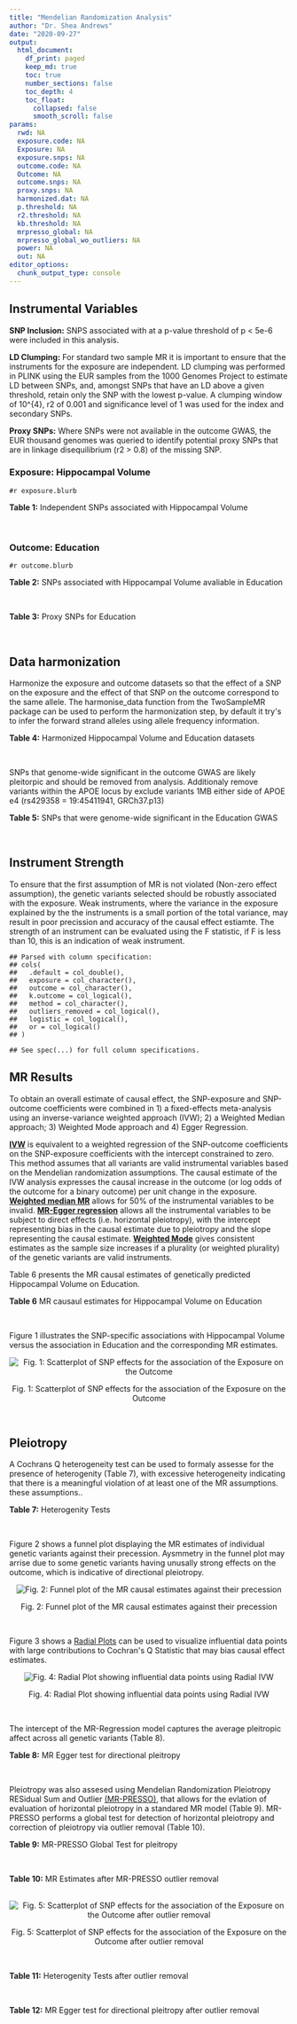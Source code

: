 ```yaml
---
title: "Mendelian Randomization Analysis"
author: "Dr. Shea Andrews"
date: "2020-09-27"
output:
  html_document:
    df_print: paged
    keep_md: true
    toc: true
    number_sections: false
    toc_depth: 4
    toc_float:
      collapsed: false
      smooth_scroll: false
params:
  rwd: NA
  exposure.code: NA
  Exposure: NA
  exposure.snps: NA
  outcome.code: NA
  Outcome: NA
  outcome.snps: NA
  proxy.snps: NA
  harmonized.dat: NA
  p.threshold: NA
  r2.threshold: NA
  kb.threshold: NA
  mrpresso_global: NA
  mrpresso_global_wo_outliers: NA
  power: NA
  out: NA
editor_options:
  chunk_output_type: console
---
```







## Instrumental Variables
**SNP Inclusion:** SNPS associated with at a p-value threshold of p < 5e-6 were included in this analysis.
<br>

**LD Clumping:** For standard two sample MR it is important to ensure that the instruments for the exposure are independent. LD clumping was performed in PLINK using the EUR samples from the 1000 Genomes Project to estimate LD between SNPs, and, amongst SNPs that have an LD above a given threshold, retain only the SNP with the lowest p-value. A clumping window of 10^{4}, r2 of 0.001 and significance level of 1 was used for the index and secondary SNPs.
<br>

**Proxy SNPs:** Where SNPs were not available in the outcome GWAS, the EUR thousand genomes was queried to identify potential proxy SNPs that are in linkage disequilibrium (r2 > 0.8) of the missing SNP.
<br>

### Exposure: Hippocampal Volume
`#r exposure.blurb`
<br>

**Table 1:** Independent SNPs associated with Hippocampal Volume
<div data-pagedtable="false">
  <script data-pagedtable-source type="application/json">
{"columns":[{"label":["SNP"],"name":[1],"type":["chr"],"align":["left"]},{"label":["CHROM"],"name":[2],"type":["dbl"],"align":["right"]},{"label":["POS"],"name":[3],"type":["dbl"],"align":["right"]},{"label":["REF"],"name":[4],"type":["chr"],"align":["left"]},{"label":["ALT"],"name":[5],"type":["chr"],"align":["left"]},{"label":["AF"],"name":[6],"type":["dbl"],"align":["right"]},{"label":["BETA"],"name":[7],"type":["dbl"],"align":["right"]},{"label":["SE"],"name":[8],"type":["dbl"],"align":["right"]},{"label":["Z"],"name":[9],"type":["dbl"],"align":["right"]},{"label":["P"],"name":[10],"type":["dbl"],"align":["right"]},{"label":["N"],"name":[11],"type":["dbl"],"align":["right"]},{"label":["TRAIT"],"name":[12],"type":["chr"],"align":["left"]}],"data":[{"1":"rs10908512","2":"1","3":"153856498","4":"C","5":"T","6":"0.5624","7":"0.04051169","8":"0.008700965","9":"4.656","10":"3.217e-06","11":"26814","12":"Hippocampal_Volume"},{"1":"rs7588305","2":"2","3":"8780959","4":"G","5":"C","6":"0.5308","7":"-0.04002256","8":"0.008681684","9":"-4.610","10":"4.023e-06","11":"26615","12":"Hippocampal_Volume"},{"1":"rs59966106","2":"2","3":"96999086","4":"A","5":"G","6":"0.3114","7":"0.04276760","8":"0.009321611","9":"4.588","10":"4.470e-06","11":"26814","12":"Hippocampal_Volume"},{"1":"rs2268894","2":"2","3":"162856148","4":"C","5":"T","6":"0.5412","7":"-0.05668170","8":"0.008658983","9":"-6.546","10":"5.894e-11","11":"26814","12":"Hippocampal_Volume"},{"1":"rs138012093","2":"4","3":"134506440","4":"G","5":"A","6":"0.0173","7":"-0.16180284","8":"0.033576021","9":"-4.819","10":"1.445e-06","11":"26065","12":"Hippocampal_Volume"},{"1":"rs144578582","2":"4","3":"155539564","4":"G","5":"A","6":"0.0068","7":"-0.36225028","8":"0.074659992","9":"-4.852","10":"1.221e-06","11":"13258","12":"Hippocampal_Volume"},{"1":"rs6552737","2":"4","3":"184955461","4":"T","5":"A","6":"0.4152","7":"-0.04324518","8":"0.008759404","9":"-4.937","10":"7.922e-07","11":"26814","12":"Hippocampal_Volume"},{"1":"rs2289881","2":"5","3":"66084260","4":"G","5":"T","6":"0.3544","7":"-0.05014690","8":"0.009022472","9":"-5.558","10":"2.728e-08","11":"26814","12":"Hippocampal_Volume"},{"1":"rs148054686","2":"5","3":"94459128","4":"G","5":"A","6":"0.0124","7":"-0.21659175","8":"0.047064699","9":"-4.602","10":"4.184e-06","11":"18411","12":"Hippocampal_Volume"},{"1":"rs10041542","2":"5","3":"167832067","4":"T","5":"C","6":"0.2452","7":"-0.04686000","8":"0.010070917","9":"-4.653","10":"3.273e-06","11":"26615","12":"Hippocampal_Volume"},{"1":"rs17172044","2":"7","3":"42397586","4":"A","5":"C","6":"0.0775","7":"-0.07408290","8":"0.016143574","9":"-4.589","10":"4.464e-06","11":"26814","12":"Hippocampal_Volume"},{"1":"rs2346440","2":"7","3":"133685512","4":"G","5":"C","6":"0.4591","7":"0.04059843","8":"0.008661921","9":"4.687","10":"2.767e-06","11":"26814","12":"Hippocampal_Volume"},{"1":"rs11979341","2":"7","3":"155797978","4":"C","5":"G","6":"0.3163","7":"0.06558170","8":"0.009708611","9":"6.755","10":"1.424e-11","11":"24484","12":"Hippocampal_Volume"},{"1":"rs11993215","2":"8","3":"28055926","4":"A","5":"T","6":"0.9102","7":"0.06998320","8":"0.015193929","9":"4.606","10":"4.108e-06","11":"26477","12":"Hippocampal_Volume"},{"1":"rs113835443","2":"8","3":"144717251","4":"C","5":"T","6":"0.0904","7":"0.07553081","8":"0.016197900","9":"4.663","10":"3.118e-06","11":"23154","12":"Hippocampal_Volume"},{"1":"rs62583528","2":"9","3":"106929593","4":"G","5":"A","6":"0.1951","7":"0.05622208","8":"0.010891531","9":"5.162","10":"2.447e-07","11":"26814","12":"Hippocampal_Volume"},{"1":"rs7020341","2":"9","3":"119247974","4":"G","5":"C","6":"0.3590","7":"0.05989482","8":"0.009013518","9":"6.645","10":"3.035e-11","11":"26700","12":"Hippocampal_Volume"},{"1":"rs11245365","2":"10","3":"126482389","4":"G","5":"A","6":"0.5648","7":"-0.04474128","8":"0.008786582","9":"-5.092","10":"3.547e-07","11":"26322","12":"Hippocampal_Volume"},{"1":"rs12802656","2":"11","3":"16534415","4":"A","5":"C","6":"0.4696","7":"-0.03979580","8":"0.008681459","9":"-4.584","10":"4.560e-06","11":"26614","12":"Hippocampal_Volume"},{"1":"rs659065","2":"12","3":"4008887","4":"C","5":"G","6":"0.1413","7":"-0.06743310","8":"0.012611389","9":"-5.347","10":"8.931e-08","11":"25881","12":"Hippocampal_Volume"},{"1":"rs61921502","2":"12","3":"65832468","4":"T","5":"G","6":"0.1534","7":"-0.10788400","8":"0.011964511","9":"-9.017","10":"1.941e-19","11":"26814","12":"Hippocampal_Volume"},{"1":"rs79522035","2":"12","3":"72956782","4":"C","5":"T","6":"0.0419","7":"0.09939183","8":"0.021592837","9":"4.603","10":"4.164e-06","11":"26692","12":"Hippocampal_Volume"},{"1":"rs77956314","2":"12","3":"117323367","4":"T","5":"C","6":"0.0840","7":"0.16185400","8":"0.015536016","9":"10.418","10":"2.055e-25","11":"26814","12":"Hippocampal_Volume"},{"1":"rs143933797","2":"17","3":"78252238","4":"G","5":"A","6":"0.0166","7":"0.22638451","8":"0.047143797","9":"4.802","10":"1.571e-06","11":"13758","12":"Hippocampal_Volume"},{"1":"rs79727675","2":"18","3":"11653053","4":"C","5":"A","6":"0.0472","7":"-0.13610794","8":"0.027913852","9":"-4.876","10":"1.082e-06","11":"14245","12":"Hippocampal_Volume"},{"1":"rs429358","2":"19","3":"45411941","4":"T","5":"C","6":"0.1537","7":"-0.06342470","8":"0.012519680","9":"-5.066","10":"4.067e-07","11":"24498","12":"Hippocampal_Volume"},{"1":"rs6060504","2":"20","3":"34197619","4":"T","5":"C","6":"0.1624","7":"0.06315530","8":"0.011701919","9":"5.397","10":"6.762e-08","11":"26814","12":"Hippocampal_Volume"},{"1":"rs5753220","2":"22","3":"30986350","4":"T","5":"C","6":"0.2497","7":"-0.04931970","8":"0.010038609","9":"-4.913","10":"8.988e-07","11":"26459","12":"Hippocampal_Volume"}],"options":{"columns":{"min":{},"max":[10]},"rows":{"min":[10],"max":[10]},"pages":{}}}
  </script>
</div>
<br>

### Outcome: Education
`#r outcome.blurb`
<br>

**Table 2:** SNPs associated with Hippocampal Volume avaliable in Education
<div data-pagedtable="false">
  <script data-pagedtable-source type="application/json">
{"columns":[{"label":["SNP"],"name":[1],"type":["chr"],"align":["left"]},{"label":["CHROM"],"name":[2],"type":["dbl"],"align":["right"]},{"label":["POS"],"name":[3],"type":["dbl"],"align":["right"]},{"label":["REF"],"name":[4],"type":["chr"],"align":["left"]},{"label":["ALT"],"name":[5],"type":["chr"],"align":["left"]},{"label":["AF"],"name":[6],"type":["dbl"],"align":["right"]},{"label":["BETA"],"name":[7],"type":["dbl"],"align":["right"]},{"label":["SE"],"name":[8],"type":["dbl"],"align":["right"]},{"label":["Z"],"name":[9],"type":["dbl"],"align":["right"]},{"label":["P"],"name":[10],"type":["dbl"],"align":["right"]},{"label":["N"],"name":[11],"type":["dbl"],"align":["right"]},{"label":["TRAIT"],"name":[12],"type":["chr"],"align":["left"]}],"data":[{"1":"rs10908512","2":"1","3":"153856498","4":"C","5":"T","6":"0.5615","7":"2.90258e-03","8":"0.001413119","9":"2.05402945","10":"3.997284e-02","11":"1131881","12":"Education"},{"1":"rs7588305","2":"2","3":"8780959","4":"G","5":"C","6":"0.5420","7":"-2.64301e-04","8":"0.001429936","9":"-0.18483421","10":"8.533591e-01","11":"1096420","12":"Education"},{"1":"rs59966106","2":"2","3":"96999086","4":"A","5":"G","6":"0.3185","7":"5.45097e-03","8":"0.001505041","9":"3.62180000","10":"2.925572e-04","11":"1131881","12":"Education"},{"1":"rs2268894","2":"2","3":"162856148","4":"C","5":"T","6":"0.5358","7":"1.27845e-02","8":"0.001405987","9":"9.09289547","10":"9.643595e-20","11":"1131881","12":"Education"},{"1":"rs138012093","2":"4","3":"134506440","4":"G","5":"A","6":"0.0155","7":"-6.59453e-03","8":"0.005890959","9":"-1.11943183","10":"2.629560e-01","11":"1050884","12":"Education"},{"1":"rs144578582","2":"4","3":"155539564","4":"G","5":"A","6":"0.0076","7":"-9.37795e-03","8":"0.008485192","9":"-1.10521381","10":"2.690670e-01","11":"1024828","12":"Education"},{"1":"rs6552737","2":"4","3":"184955461","4":"T","5":"A","6":"0.4256","7":"-5.70613e-04","8":"0.001419808","9":"-0.40189593","10":"6.877606e-01","11":"1129281","12":"Education"},{"1":"rs2289881","2":"5","3":"66084260","4":"G","5":"T","6":"0.3532","7":"-1.43804e-03","8":"0.001468665","9":"-0.97914740","10":"3.275072e-01","11":"1129371","12":"Education"},{"1":"rs148054686","2":"5","3":"94459128","4":"G","5":"A","6":"0.0122","7":"-3.44954e-03","8":"0.007066524","9":"-0.48815190","10":"6.254423e-01","11":"924771","12":"Education"},{"1":"rs10041542","2":"5","3":"167832067","4":"T","5":"C","6":"0.2462","7":"-3.45866e-03","8":"0.001628233","9":"-2.12417000","10":"3.365579e-02","11":"1131084","12":"Education"},{"1":"rs17172044","2":"7","3":"42397586","4":"A","5":"C","6":"0.0712","7":"4.91063e-05","8":"0.002726688","9":"0.01800950","10":"9.856313e-01","11":"1131881","12":"Education"},{"1":"rs2346440","2":"7","3":"133685512","4":"G","5":"C","6":"0.4582","7":"8.49722e-03","8":"0.001407306","9":"6.03791766","10":"1.561157e-09","11":"1131881","12":"Education"},{"1":"rs11979341","2":"7","3":"155797978","4":"C","5":"G","6":"0.3122","7":"2.34125e-03","8":"0.001547631","9":"1.51280000","10":"1.303312e-01","11":"1082046","12":"Education"},{"1":"rs11993215","2":"8","3":"28055926","4":"A","5":"T","6":"0.9195","7":"-3.17760e-03","8":"0.003675840","9":"-0.86445500","10":"3.873378e-01","11":"556434","12":"Education"},{"1":"rs113835443","2":"8","3":"144717251","4":"C","5":"T","6":"0.1012","7":"-1.59241e-04","8":"0.002366184","9":"-0.06729861","10":"9.463440e-01","11":"1092779","12":"Education"},{"1":"rs62583528","2":"9","3":"106929593","4":"G","5":"A","6":"0.2087","7":"3.01472e-03","8":"0.001737046","9":"1.73554588","10":"8.264416e-02","11":"1116832","12":"Education"},{"1":"rs7020341","2":"9","3":"119247974","4":"G","5":"C","6":"0.3620","7":"-1.33644e-03","8":"0.001459571","9":"-0.91564026","10":"3.598556e-01","11":"1131084","12":"Education"},{"1":"rs11245365","2":"10","3":"126482389","4":"G","5":"A","6":"0.5713","7":"-7.00890e-03","8":"0.001417360","9":"-4.94502613","10":"7.613365e-07","11":"1131084","12":"Education"},{"1":"rs12802656","2":"11","3":"16534415","4":"A","5":"C","6":"0.4797","7":"1.79334e-03","8":"0.001403540","9":"1.27773000","10":"2.013461e-01","11":"1131881","12":"Education"},{"1":"rs659065","2":"12","3":"4008887","4":"C","5":"G","6":"0.1442","7":"-1.08917e-03","8":"0.002012380","9":"-0.54123200","10":"5.883473e-01","11":"1113563","12":"Education"},{"1":"rs61921502","2":"12","3":"65832468","4":"T","5":"G","6":"0.1581","7":"3.39011e-03","8":"0.001936420","9":"1.75071000","10":"7.999557e-02","11":"1115020","12":"Education"},{"1":"rs79522035","2":"12","3":"72956782","4":"C","5":"T","6":"0.0400","7":"4.64581e-03","8":"0.003633302","9":"1.27867361","10":"2.010120e-01","11":"1097841","12":"Education"},{"1":"rs77956314","2":"12","3":"117323367","4":"T","5":"C","6":"0.0819","7":"6.01588e-03","8":"0.002557108","9":"2.35261000","10":"1.864229e-02","11":"1131881","12":"Education"},{"1":"rs143933797","2":"17","3":"78252238","4":"G","5":"A","6":"0.0280","7":"-4.72056e-03","8":"0.004395571","9":"-1.07393418","10":"2.828522e-01","11":"1058324","12":"Education"},{"1":"rs79727675","2":"18","3":"11653053","4":"C","5":"A","6":"0.0516","7":"3.26872e-03","8":"0.003256372","9":"1.00379196","10":"3.154789e-01","11":"1072421","12":"Education"},{"1":"rs429358","2":"19","3":"45411941","4":"T","5":"C","6":"0.1491","7":"4.20063e-03","8":"0.001981954","9":"2.11943000","10":"3.405395e-02","11":"1116682","12":"Education"},{"1":"rs6060504","2":"20","3":"34197619","4":"T","5":"C","6":"0.1505","7":"4.35519e-03","8":"0.001961044","9":"2.22085000","10":"2.636084e-02","11":"1131881","12":"Education"},{"1":"rs5753220","2":"22","3":"30986350","4":"T","5":"C","6":"0.2581","7":"-3.85791e-03","8":"0.001602397","9":"-2.40758000","10":"1.605846e-02","11":"1131881","12":"Education"}],"options":{"columns":{"min":{},"max":[10]},"rows":{"min":[10],"max":[10]},"pages":{}}}
  </script>
</div>
<br>

**Table 3:** Proxy SNPs for Education
<div data-pagedtable="false">
  <script data-pagedtable-source type="application/json">
{"columns":[{"label":["proxy.outcome"],"name":[1],"type":["lgl"],"align":["right"]},{"label":["target_snp"],"name":[2],"type":["lgl"],"align":["right"]},{"label":["proxy_snp"],"name":[3],"type":["lgl"],"align":["right"]},{"label":["ld.r2"],"name":[4],"type":["lgl"],"align":["right"]},{"label":["Dprime"],"name":[5],"type":["lgl"],"align":["right"]},{"label":["ref.proxy"],"name":[6],"type":["lgl"],"align":["right"]},{"label":["alt.proxy"],"name":[7],"type":["lgl"],"align":["right"]},{"label":["CHROM"],"name":[8],"type":["lgl"],"align":["right"]},{"label":["POS"],"name":[9],"type":["lgl"],"align":["right"]},{"label":["ALT.proxy"],"name":[10],"type":["lgl"],"align":["right"]},{"label":["REF.proxy"],"name":[11],"type":["lgl"],"align":["right"]},{"label":["AF"],"name":[12],"type":["lgl"],"align":["right"]},{"label":["BETA"],"name":[13],"type":["lgl"],"align":["right"]},{"label":["SE"],"name":[14],"type":["lgl"],"align":["right"]},{"label":["P"],"name":[15],"type":["lgl"],"align":["right"]},{"label":["N"],"name":[16],"type":["lgl"],"align":["right"]},{"label":["ref"],"name":[17],"type":["lgl"],"align":["right"]},{"label":["alt"],"name":[18],"type":["lgl"],"align":["right"]},{"label":["ALT"],"name":[19],"type":["lgl"],"align":["right"]},{"label":["REF"],"name":[20],"type":["lgl"],"align":["right"]},{"label":["PHASE"],"name":[21],"type":["lgl"],"align":["right"]}],"data":[{"1":"NA","2":"NA","3":"NA","4":"NA","5":"NA","6":"NA","7":"NA","8":"NA","9":"NA","10":"NA","11":"NA","12":"NA","13":"NA","14":"NA","15":"NA","16":"NA","17":"NA","18":"NA","19":"NA","20":"NA","21":"NA"}],"options":{"columns":{"min":{},"max":[10]},"rows":{"min":[10],"max":[10]},"pages":{}}}
  </script>
</div>
<br>

## Data harmonization
Harmonize the exposure and outcome datasets so that the effect of a SNP on the exposure and the effect of that SNP on the outcome correspond to the same allele. The harmonise_data function from the TwoSampleMR package can be used to perform the harmonization step, by default it try's to infer the forward strand alleles using allele frequency information.
<br>

**Table 4:** Harmonized Hippocampal Volume and Education datasets
<div data-pagedtable="false">
  <script data-pagedtable-source type="application/json">
{"columns":[{"label":["SNP"],"name":[1],"type":["chr"],"align":["left"]},{"label":["effect_allele.exposure"],"name":[2],"type":["chr"],"align":["left"]},{"label":["other_allele.exposure"],"name":[3],"type":["chr"],"align":["left"]},{"label":["effect_allele.outcome"],"name":[4],"type":["chr"],"align":["left"]},{"label":["other_allele.outcome"],"name":[5],"type":["chr"],"align":["left"]},{"label":["beta.exposure"],"name":[6],"type":["dbl"],"align":["right"]},{"label":["beta.outcome"],"name":[7],"type":["dbl"],"align":["right"]},{"label":["eaf.exposure"],"name":[8],"type":["dbl"],"align":["right"]},{"label":["eaf.outcome"],"name":[9],"type":["dbl"],"align":["right"]},{"label":["remove"],"name":[10],"type":["lgl"],"align":["right"]},{"label":["palindromic"],"name":[11],"type":["lgl"],"align":["right"]},{"label":["ambiguous"],"name":[12],"type":["lgl"],"align":["right"]},{"label":["id.outcome"],"name":[13],"type":["chr"],"align":["left"]},{"label":["chr.outcome"],"name":[14],"type":["dbl"],"align":["right"]},{"label":["pos.outcome"],"name":[15],"type":["dbl"],"align":["right"]},{"label":["se.outcome"],"name":[16],"type":["dbl"],"align":["right"]},{"label":["z.outcome"],"name":[17],"type":["dbl"],"align":["right"]},{"label":["pval.outcome"],"name":[18],"type":["dbl"],"align":["right"]},{"label":["samplesize.outcome"],"name":[19],"type":["dbl"],"align":["right"]},{"label":["outcome"],"name":[20],"type":["chr"],"align":["left"]},{"label":["mr_keep.outcome"],"name":[21],"type":["lgl"],"align":["right"]},{"label":["pval_origin.outcome"],"name":[22],"type":["chr"],"align":["left"]},{"label":["chr.exposure"],"name":[23],"type":["dbl"],"align":["right"]},{"label":["pos.exposure"],"name":[24],"type":["dbl"],"align":["right"]},{"label":["se.exposure"],"name":[25],"type":["dbl"],"align":["right"]},{"label":["z.exposure"],"name":[26],"type":["dbl"],"align":["right"]},{"label":["pval.exposure"],"name":[27],"type":["dbl"],"align":["right"]},{"label":["samplesize.exposure"],"name":[28],"type":["dbl"],"align":["right"]},{"label":["exposure"],"name":[29],"type":["chr"],"align":["left"]},{"label":["mr_keep.exposure"],"name":[30],"type":["lgl"],"align":["right"]},{"label":["pval_origin.exposure"],"name":[31],"type":["chr"],"align":["left"]},{"label":["id.exposure"],"name":[32],"type":["chr"],"align":["left"]},{"label":["action"],"name":[33],"type":["dbl"],"align":["right"]},{"label":["mr_keep"],"name":[34],"type":["lgl"],"align":["right"]},{"label":["pt"],"name":[35],"type":["dbl"],"align":["right"]},{"label":["pleitropy_keep"],"name":[36],"type":["lgl"],"align":["right"]},{"label":["mrpresso_RSSobs"],"name":[37],"type":["dbl"],"align":["right"]},{"label":["mrpresso_pval"],"name":[38],"type":["chr"],"align":["left"]},{"label":["mrpresso_keep"],"name":[39],"type":["lgl"],"align":["right"]}],"data":[{"1":"rs10041542","2":"C","3":"T","4":"C","5":"T","6":"-0.04686000","7":"-3.45866e-03","8":"0.2452","9":"0.2462","10":"FALSE","11":"FALSE","12":"FALSE","13":"UQiaaq","14":"5","15":"167832067","16":"0.001628233","17":"-2.12417000","18":"3.365579e-02","19":"1131084","20":"Lee2018education23andMe","21":"TRUE","22":"reported","23":"5","24":"167832067","25":"0.010070917","26":"-4.653","27":"3.273e-06","28":"26615","29":"Hilbar2017hipv","30":"TRUE","31":"reported","32":"rAO04m","33":"2","34":"TRUE","35":"5e-06","36":"TRUE","37":"6.186623e-06","38":"1","39":"TRUE"},{"1":"rs10908512","2":"T","3":"C","4":"T","5":"C","6":"0.04051169","7":"2.90258e-03","8":"0.5624","9":"0.5615","10":"FALSE","11":"FALSE","12":"FALSE","13":"UQiaaq","14":"1","15":"153856498","16":"0.001413119","17":"2.05402945","18":"3.997284e-02","19":"1131881","20":"Lee2018education23andMe","21":"TRUE","22":"reported","23":"1","24":"153856498","25":"0.008700965","26":"4.656","27":"3.217e-06","28":"26814","29":"Hilbar2017hipv","30":"TRUE","31":"reported","32":"rAO04m","33":"2","34":"TRUE","35":"5e-06","36":"TRUE","37":"4.243449e-06","38":"1","39":"TRUE"},{"1":"rs11245365","2":"A","3":"G","4":"A","5":"G","6":"-0.04474128","7":"-7.00890e-03","8":"0.5648","9":"0.5713","10":"FALSE","11":"FALSE","12":"FALSE","13":"UQiaaq","14":"10","15":"126482389","16":"0.001417360","17":"-4.94502613","18":"7.613365e-07","19":"1131084","20":"Lee2018education23andMe","21":"TRUE","22":"reported","23":"10","24":"126482389","25":"0.008786582","26":"-5.092","27":"3.547e-07","28":"26322","29":"Hilbar2017hipv","30":"TRUE","31":"reported","32":"rAO04m","33":"2","34":"TRUE","35":"5e-06","36":"TRUE","37":"3.866452e-05","38":"<0.0023","39":"FALSE"},{"1":"rs113835443","2":"T","3":"C","4":"T","5":"C","6":"0.07553081","7":"-1.59241e-04","8":"0.0904","9":"0.1012","10":"FALSE","11":"FALSE","12":"FALSE","13":"UQiaaq","14":"8","15":"144717251","16":"0.002366184","17":"-0.06729861","18":"9.463440e-01","19":"1092779","20":"Lee2018education23andMe","21":"TRUE","22":"reported","23":"8","24":"144717251","25":"0.016197900","26":"4.663","27":"3.118e-06","28":"23154","29":"Hilbar2017hipv","30":"TRUE","31":"reported","32":"rAO04m","33":"2","34":"TRUE","35":"5e-06","36":"TRUE","37":"3.589431e-06","38":"1","39":"TRUE"},{"1":"rs11979341","2":"G","3":"C","4":"G","5":"C","6":"0.06558170","7":"2.34125e-03","8":"0.3163","9":"0.3122","10":"FALSE","11":"TRUE","12":"FALSE","13":"UQiaaq","14":"7","15":"155797978","16":"0.001547631","17":"1.51280000","18":"1.303312e-01","19":"1082046","20":"Lee2018education23andMe","21":"TRUE","22":"reported","23":"7","24":"155797978","25":"0.009708611","26":"6.755","27":"1.424e-11","28":"24484","29":"Hilbar2017hipv","30":"TRUE","31":"reported","32":"rAO04m","33":"2","34":"TRUE","35":"5e-06","36":"TRUE","37":"8.899600e-07","38":"1","39":"TRUE"},{"1":"rs11993215","2":"T","3":"A","4":"T","5":"A","6":"0.06998320","7":"-3.17760e-03","8":"0.9102","9":"0.9195","10":"FALSE","11":"TRUE","12":"FALSE","13":"UQiaaq","14":"8","15":"28055926","16":"0.003675840","17":"-0.86445500","18":"3.873378e-01","19":"556434","20":"Lee2018education23andMe","21":"TRUE","22":"reported","23":"8","24":"28055926","25":"0.015193929","26":"4.606","27":"4.108e-06","28":"26477","29":"Hilbar2017hipv","30":"TRUE","31":"reported","32":"rAO04m","33":"2","34":"TRUE","35":"5e-06","36":"TRUE","37":"2.288391e-05","38":"1","39":"TRUE"},{"1":"rs12802656","2":"C","3":"A","4":"C","5":"A","6":"-0.03979580","7":"1.79334e-03","8":"0.4696","9":"0.4797","10":"FALSE","11":"FALSE","12":"FALSE","13":"UQiaaq","14":"11","15":"16534415","16":"0.001403540","17":"1.27773000","18":"2.013461e-01","19":"1131881","20":"Lee2018education23andMe","21":"TRUE","22":"reported","23":"11","24":"16534415","25":"0.008681459","26":"-4.584","27":"4.560e-06","28":"26614","29":"Hilbar2017hipv","30":"TRUE","31":"reported","32":"rAO04m","33":"2","34":"TRUE","35":"5e-06","36":"TRUE","37":"7.541191e-06","38":"1","39":"TRUE"},{"1":"rs138012093","2":"A","3":"G","4":"A","5":"G","6":"-0.16180284","7":"-6.59453e-03","8":"0.0173","9":"0.0155","10":"FALSE","11":"FALSE","12":"FALSE","13":"UQiaaq","14":"4","15":"134506440","16":"0.005890959","17":"-1.11943183","18":"2.629560e-01","19":"1050884","20":"Lee2018education23andMe","21":"TRUE","22":"reported","23":"4","24":"134506440","25":"0.033576021","26":"-4.819","27":"1.445e-06","28":"26065","29":"Hilbar2017hipv","30":"TRUE","31":"reported","32":"rAO04m","33":"2","34":"TRUE","35":"5e-06","36":"TRUE","37":"9.522709e-06","38":"1","39":"TRUE"},{"1":"rs143933797","2":"A","3":"G","4":"A","5":"G","6":"0.22638451","7":"-4.72056e-03","8":"0.0166","9":"0.0280","10":"FALSE","11":"FALSE","12":"FALSE","13":"UQiaaq","14":"17","15":"78252238","16":"0.004395571","17":"-1.07393418","18":"2.828522e-01","19":"1058324","20":"Lee2018education23andMe","21":"TRUE","22":"reported","23":"17","24":"78252238","25":"0.047143797","26":"4.802","27":"1.571e-06","28":"13758","29":"Hilbar2017hipv","30":"TRUE","31":"reported","32":"rAO04m","33":"2","34":"TRUE","35":"5e-06","36":"TRUE","37":"1.133651e-04","38":"0.483","39":"TRUE"},{"1":"rs144578582","2":"A","3":"G","4":"A","5":"G","6":"-0.36225028","7":"-9.37795e-03","8":"0.0068","9":"0.0076","10":"FALSE","11":"FALSE","12":"FALSE","13":"UQiaaq","14":"4","15":"155539564","16":"0.008485192","17":"-1.10521381","18":"2.690670e-01","19":"1024828","20":"Lee2018education23andMe","21":"TRUE","22":"reported","23":"4","24":"155539564","25":"0.074659992","26":"-4.852","27":"1.221e-06","28":"13258","29":"Hilbar2017hipv","30":"TRUE","31":"reported","32":"rAO04m","33":"2","34":"TRUE","35":"5e-06","36":"TRUE","37":"2.070783e-06","38":"1","39":"TRUE"},{"1":"rs148054686","2":"A","3":"G","4":"A","5":"G","6":"-0.21659175","7":"-3.44954e-03","8":"0.0124","9":"0.0122","10":"FALSE","11":"FALSE","12":"FALSE","13":"UQiaaq","14":"5","15":"94459128","16":"0.007066524","17":"-0.48815190","18":"6.254423e-01","19":"924771","20":"Lee2018education23andMe","21":"TRUE","22":"reported","23":"5","24":"94459128","25":"0.047064699","26":"-4.602","27":"4.184e-06","28":"18411","29":"Hilbar2017hipv","30":"TRUE","31":"reported","32":"rAO04m","33":"2","34":"TRUE","35":"5e-06","36":"TRUE","37":"1.932235e-06","38":"1","39":"TRUE"},{"1":"rs17172044","2":"C","3":"A","4":"C","5":"A","6":"-0.07408290","7":"4.91063e-05","8":"0.0775","9":"0.0712","10":"FALSE","11":"FALSE","12":"FALSE","13":"UQiaaq","14":"7","15":"42397586","16":"0.002726688","17":"0.01800950","18":"9.856313e-01","19":"1131881","20":"Lee2018education23andMe","21":"TRUE","22":"reported","23":"7","24":"42397586","25":"0.016143574","26":"-4.589","27":"4.464e-06","28":"26814","29":"Hilbar2017hipv","30":"TRUE","31":"reported","32":"rAO04m","33":"2","34":"TRUE","35":"5e-06","36":"TRUE","37":"2.997382e-06","38":"1","39":"TRUE"},{"1":"rs2268894","2":"T","3":"C","4":"T","5":"C","6":"-0.05668170","7":"1.27845e-02","8":"0.5412","9":"0.5358","10":"FALSE","11":"FALSE","12":"FALSE","13":"UQiaaq","14":"2","15":"162856148","16":"0.001405987","17":"9.09289547","18":"9.643595e-20","19":"1131881","20":"Lee2018education23andMe","21":"TRUE","22":"reported","23":"2","24":"162856148","25":"0.008658983","26":"-6.546","27":"5.894e-11","28":"26814","29":"Hilbar2017hipv","30":"TRUE","31":"reported","32":"rAO04m","33":"2","34":"TRUE","35":"5e-06","36":"FALSE","37":"NA","38":"NA","39":"NA"},{"1":"rs2289881","2":"T","3":"G","4":"T","5":"G","6":"-0.05014690","7":"-1.43804e-03","8":"0.3544","9":"0.3532","10":"FALSE","11":"FALSE","12":"FALSE","13":"UQiaaq","14":"5","15":"66084260","16":"0.001468665","17":"-0.97914740","18":"3.275072e-01","19":"1129371","20":"Lee2018education23andMe","21":"TRUE","22":"reported","23":"5","24":"66084260","25":"0.009022472","26":"-5.558","27":"2.728e-08","28":"26814","29":"Hilbar2017hipv","30":"TRUE","31":"reported","32":"rAO04m","33":"2","34":"TRUE","35":"5e-06","36":"TRUE","37":"1.156830e-07","38":"1","39":"TRUE"},{"1":"rs2346440","2":"C","3":"G","4":"C","5":"G","6":"0.04059843","7":"8.49722e-03","8":"0.4591","9":"0.4582","10":"FALSE","11":"TRUE","12":"TRUE","13":"UQiaaq","14":"7","15":"133685512","16":"0.001407306","17":"6.03791766","18":"1.561157e-09","19":"1131881","20":"Lee2018education23andMe","21":"TRUE","22":"reported","23":"7","24":"133685512","25":"0.008661921","26":"4.687","27":"2.767e-06","28":"26814","29":"Hilbar2017hipv","30":"TRUE","31":"reported","32":"rAO04m","33":"2","34":"FALSE","35":"5e-06","36":"FALSE","37":"NA","38":"NA","39":"NA"},{"1":"rs429358","2":"C","3":"T","4":"C","5":"T","6":"-0.06342470","7":"4.20063e-03","8":"0.1537","9":"0.1491","10":"FALSE","11":"FALSE","12":"FALSE","13":"UQiaaq","14":"19","15":"45411941","16":"0.001981954","17":"2.11943000","18":"3.405395e-02","19":"1116682","20":"Lee2018education23andMe","21":"TRUE","22":"reported","23":"19","24":"45411941","25":"0.012519680","26":"-5.066","27":"4.067e-07","28":"24498","29":"Hilbar2017hipv","30":"TRUE","31":"reported","32":"rAO04m","33":"2","34":"TRUE","35":"5e-06","36":"FALSE","37":"NA","38":"NA","39":"NA"},{"1":"rs5753220","2":"C","3":"T","4":"C","5":"T","6":"-0.04931970","7":"-3.85791e-03","8":"0.2497","9":"0.2581","10":"FALSE","11":"FALSE","12":"FALSE","13":"UQiaaq","14":"22","15":"30986350","16":"0.001602397","17":"-2.40758000","18":"1.605846e-02","19":"1131881","20":"Lee2018education23andMe","21":"TRUE","22":"reported","23":"22","24":"30986350","25":"0.010038609","26":"-4.913","27":"8.988e-07","28":"26459","29":"Hilbar2017hipv","30":"TRUE","31":"reported","32":"rAO04m","33":"2","34":"TRUE","35":"5e-06","36":"TRUE","37":"8.138557e-06","38":"1","39":"TRUE"},{"1":"rs59966106","2":"G","3":"A","4":"G","5":"A","6":"0.04276760","7":"5.45097e-03","8":"0.3114","9":"0.3185","10":"FALSE","11":"FALSE","12":"FALSE","13":"UQiaaq","14":"2","15":"96999086","16":"0.001505041","17":"3.62180000","18":"2.925572e-04","19":"1131881","20":"Lee2018education23andMe","21":"TRUE","22":"reported","23":"2","24":"96999086","25":"0.009321611","26":"4.588","27":"4.470e-06","28":"26814","29":"Hilbar2017hipv","30":"TRUE","31":"reported","32":"rAO04m","33":"2","34":"TRUE","35":"5e-06","36":"TRUE","37":"2.138440e-05","38":"0.0644","39":"TRUE"},{"1":"rs6060504","2":"C","3":"T","4":"C","5":"T","6":"0.06315530","7":"4.35519e-03","8":"0.1624","9":"0.1505","10":"FALSE","11":"FALSE","12":"FALSE","13":"UQiaaq","14":"20","15":"34197619","16":"0.001961044","17":"2.22085000","18":"2.636084e-02","19":"1131881","20":"Lee2018education23andMe","21":"TRUE","22":"reported","23":"20","24":"34197619","25":"0.011701919","26":"5.397","27":"6.762e-08","28":"26814","29":"Hilbar2017hipv","30":"TRUE","31":"reported","32":"rAO04m","33":"2","34":"TRUE","35":"5e-06","36":"TRUE","37":"9.356418e-06","38":"1","39":"TRUE"},{"1":"rs61921502","2":"G","3":"T","4":"G","5":"T","6":"-0.10788400","7":"3.39011e-03","8":"0.1534","9":"0.1581","10":"FALSE","11":"FALSE","12":"FALSE","13":"UQiaaq","14":"12","15":"65832468","16":"0.001936420","17":"1.75071000","18":"7.999557e-02","19":"1115020","20":"Lee2018education23andMe","21":"TRUE","22":"reported","23":"12","24":"65832468","25":"0.011964511","26":"-9.017","27":"1.941e-19","28":"26814","29":"Hilbar2017hipv","30":"TRUE","31":"reported","32":"rAO04m","33":"2","34":"TRUE","35":"5e-06","36":"TRUE","37":"4.126619e-05","38":"0.0299","39":"FALSE"},{"1":"rs62583528","2":"A","3":"G","4":"A","5":"G","6":"0.05622208","7":"3.01472e-03","8":"0.1951","9":"0.2087","10":"FALSE","11":"FALSE","12":"FALSE","13":"UQiaaq","14":"9","15":"106929593","16":"0.001737046","17":"1.73554588","18":"8.264416e-02","19":"1116832","20":"Lee2018education23andMe","21":"TRUE","22":"reported","23":"9","24":"106929593","25":"0.010891531","26":"5.162","27":"2.447e-07","28":"26814","29":"Hilbar2017hipv","30":"TRUE","31":"reported","32":"rAO04m","33":"2","34":"TRUE","35":"5e-06","36":"TRUE","37":"3.354073e-06","38":"1","39":"TRUE"},{"1":"rs6552737","2":"A","3":"T","4":"A","5":"T","6":"-0.04324518","7":"-5.70613e-04","8":"0.4152","9":"0.4256","10":"FALSE","11":"TRUE","12":"TRUE","13":"UQiaaq","14":"4","15":"184955461","16":"0.001419808","17":"-0.40189593","18":"6.877606e-01","19":"1129281","20":"Lee2018education23andMe","21":"TRUE","22":"reported","23":"4","24":"184955461","25":"0.008759404","26":"-4.937","27":"7.922e-07","28":"26814","29":"Hilbar2017hipv","30":"TRUE","31":"reported","32":"rAO04m","33":"2","34":"FALSE","35":"5e-06","36":"TRUE","37":"NA","38":"NA","39":"NA"},{"1":"rs659065","2":"G","3":"C","4":"G","5":"C","6":"-0.06743310","7":"-1.08917e-03","8":"0.1413","9":"0.1442","10":"FALSE","11":"TRUE","12":"FALSE","13":"UQiaaq","14":"12","15":"4008887","16":"0.002012380","17":"-0.54123200","18":"5.883473e-01","19":"1113563","20":"Lee2018education23andMe","21":"TRUE","22":"reported","23":"12","24":"4008887","25":"0.012611389","26":"-5.347","27":"8.931e-08","28":"25881","29":"Hilbar2017hipv","30":"TRUE","31":"reported","32":"rAO04m","33":"2","34":"TRUE","35":"5e-06","36":"TRUE","37":"1.761175e-07","38":"1","39":"TRUE"},{"1":"rs7020341","2":"C","3":"G","4":"C","5":"G","6":"0.05989482","7":"-1.33644e-03","8":"0.3590","9":"0.3620","10":"FALSE","11":"TRUE","12":"FALSE","13":"UQiaaq","14":"9","15":"119247974","16":"0.001459571","17":"-0.91564026","18":"3.598556e-01","19":"1131084","20":"Lee2018education23andMe","21":"TRUE","22":"reported","23":"9","24":"119247974","25":"0.009013518","26":"6.645","27":"3.035e-11","28":"26700","29":"Hilbar2017hipv","30":"TRUE","31":"reported","32":"rAO04m","33":"2","34":"TRUE","35":"5e-06","36":"TRUE","37":"7.931535e-06","38":"1","39":"TRUE"},{"1":"rs7588305","2":"C","3":"G","4":"C","5":"G","6":"-0.04002256","7":"-2.64301e-04","8":"0.5308","9":"0.5420","10":"FALSE","11":"TRUE","12":"TRUE","13":"UQiaaq","14":"2","15":"8780959","16":"0.001429936","17":"-0.18483421","18":"8.533591e-01","19":"1096420","20":"Lee2018education23andMe","21":"TRUE","22":"reported","23":"2","24":"8780959","25":"0.008681684","26":"-4.610","27":"4.023e-06","28":"26615","29":"Hilbar2017hipv","30":"TRUE","31":"reported","32":"rAO04m","33":"2","34":"FALSE","35":"5e-06","36":"TRUE","37":"NA","38":"NA","39":"NA"},{"1":"rs77956314","2":"C","3":"T","4":"C","5":"T","6":"0.16185400","7":"6.01588e-03","8":"0.0840","9":"0.0819","10":"FALSE","11":"FALSE","12":"FALSE","13":"UQiaaq","14":"12","15":"117323367","16":"0.002557108","17":"2.35261000","18":"1.864229e-02","19":"1131881","20":"Lee2018education23andMe","21":"TRUE","22":"reported","23":"12","24":"117323367","25":"0.015536016","26":"10.418","27":"2.055e-25","28":"26814","29":"Hilbar2017hipv","30":"TRUE","31":"reported","32":"rAO04m","33":"2","34":"TRUE","35":"5e-06","36":"TRUE","37":"7.797033e-06","38":"1","39":"TRUE"},{"1":"rs79522035","2":"T","3":"C","4":"T","5":"C","6":"0.09939183","7":"4.64581e-03","8":"0.0419","9":"0.0400","10":"FALSE","11":"FALSE","12":"FALSE","13":"UQiaaq","14":"12","15":"72956782","16":"0.003633302","17":"1.27867361","18":"2.010120e-01","19":"1097841","20":"Lee2018education23andMe","21":"TRUE","22":"reported","23":"12","24":"72956782","25":"0.021592837","26":"4.603","27":"4.164e-06","28":"26692","29":"Hilbar2017hipv","30":"TRUE","31":"reported","32":"rAO04m","33":"2","34":"TRUE","35":"5e-06","36":"TRUE","37":"6.274478e-06","38":"1","39":"TRUE"},{"1":"rs79727675","2":"A","3":"C","4":"A","5":"C","6":"-0.13610794","7":"3.26872e-03","8":"0.0472","9":"0.0516","10":"FALSE","11":"FALSE","12":"FALSE","13":"UQiaaq","14":"18","15":"11653053","16":"0.003256372","17":"1.00379196","18":"3.154789e-01","19":"1072421","20":"Lee2018education23andMe","21":"TRUE","22":"reported","23":"18","24":"11653053","25":"0.027913852","26":"-4.876","27":"1.082e-06","28":"14245","29":"Hilbar2017hipv","30":"TRUE","31":"reported","32":"rAO04m","33":"2","34":"TRUE","35":"5e-06","36":"TRUE","37":"4.434636e-05","38":"1","39":"TRUE"}],"options":{"columns":{"min":{},"max":[10]},"rows":{"min":[10],"max":[10]},"pages":{}}}
  </script>
</div>
<br>

SNPs that genome-wide significant in the outcome GWAS are likely pleitorpic and should be removed from analysis. Additionaly remove variants within the APOE locus by exclude variants 1MB either side of APOE e4 (rs429358 = 19:45411941, GRCh37.p13)
<br>


**Table 5:** SNPs that were genome-wide significant in the Education GWAS
<div data-pagedtable="false">
  <script data-pagedtable-source type="application/json">
{"columns":[{"label":["SNP"],"name":[1],"type":["chr"],"align":["left"]},{"label":["chr.outcome"],"name":[2],"type":["dbl"],"align":["right"]},{"label":["pos.outcome"],"name":[3],"type":["dbl"],"align":["right"]},{"label":["pval.exposure"],"name":[4],"type":["dbl"],"align":["right"]},{"label":["pval.outcome"],"name":[5],"type":["dbl"],"align":["right"]}],"data":[{"1":"rs2268894","2":"2","3":"162856148","4":"5.894e-11","5":"9.643595e-20"},{"1":"rs2346440","2":"7","3":"133685512","4":"2.767e-06","5":"1.561157e-09"},{"1":"rs429358","2":"19","3":"45411941","4":"4.067e-07","5":"3.405395e-02"}],"options":{"columns":{"min":{},"max":[10]},"rows":{"min":[10],"max":[10]},"pages":{}}}
  </script>
</div>
<br>


## Instrument Strength
To ensure that the first assumption of MR is not violated (Non-zero effect assumption), the genetic variants selected should be robustly associated with the exposure. Weak instruments, where the variance in the exposure explained by the the instruments is a small portion of the total variance, may result in poor precission and accuracy of the causal effect estiamte. The strength of an instrument can be evaluated using the F statistic, if F is less than 10, this is an indication of weak instrument.


```
## Parsed with column specification:
## cols(
##   .default = col_double(),
##   exposure = col_character(),
##   outcome = col_character(),
##   k.outcome = col_logical(),
##   method = col_character(),
##   outliers_removed = col_logical(),
##   logistic = col_logical(),
##   or = col_logical()
## )
```

```
## See spec(...) for full column specifications.
```

<div data-pagedtable="false">
  <script data-pagedtable-source type="application/json">
{"columns":[{"label":["outliers_removed"],"name":[1],"type":["lgl"],"align":["right"]},{"label":["pve.exposure"],"name":[2],"type":["dbl"],"align":["right"]},{"label":["F"],"name":[3],"type":["dbl"],"align":["right"]},{"label":["Alpha"],"name":[4],"type":["dbl"],"align":["right"]},{"label":["NCP"],"name":[5],"type":["dbl"],"align":["right"]},{"label":["Power"],"name":[6],"type":["dbl"],"align":["right"]}],"data":[{"1":"FALSE","2":"0.02718251","3":"32.54641","4":"0.05","5":"16.38085","6":"0.9815723"},{"1":"TRUE","2":"0.02307405","3":"30.13339","4":"0.05","5":"16.07225","6":"0.9797717"}],"options":{"columns":{"min":{},"max":[10]},"rows":{"min":[10],"max":[10]},"pages":{}}}
  </script>
</div>

##  MR Results
To obtain an overall estimate of causal effect, the SNP-exposure and SNP-outcome coefficients were combined in 1) a fixed-effects meta-analysis using an inverse-variance weighted approach (IVW); 2) a Weighted Median approach; 3) Weighted Mode approach and 4) Egger Regression.


[**IVW**](https://doi.org/10.1002/gepi.21758) is equivalent to a weighted regression of the SNP-outcome coefficients on the SNP-exposure coefficients with the intercept constrained to zero. This method assumes that all variants are valid instrumental variables based on the Mendelian randomization assumptions. The causal estimate of the IVW analysis expresses the causal increase in the outcome (or log odds of the outcome for a binary outcome) per unit change in the exposure. [**Weighted median MR**](https://doi.org/10.1002/gepi.21965) allows for 50% of the instrumental variables to be invalid. [**MR-Egger regression**](https://doi.org/10.1093/ije/dyw220) allows all the instrumental variables to be subject to direct effects (i.e. horizontal pleiotropy), with the intercept representing bias in the causal estimate due to pleiotropy and the slope representing the causal estimate. [**Weighted Mode**](https://doi.org/10.1093/ije/dyx102) gives consistent estimates as the sample size increases if a plurality (or weighted plurality) of the genetic variants are valid instruments.
<br>



Table 6 presents the MR causal estimates of genetically predicted Hippocampal Volume on Education.
<br>

**Table 6** MR causaul estimates for Hippocampal Volume on Education
<div data-pagedtable="false">
  <script data-pagedtable-source type="application/json">
{"columns":[{"label":["id.exposure"],"name":[1],"type":["chr"],"align":["left"]},{"label":["id.outcome"],"name":[2],"type":["chr"],"align":["left"]},{"label":["outcome"],"name":[3],"type":["fctr"],"align":["left"]},{"label":["exposure"],"name":[4],"type":["fctr"],"align":["left"]},{"label":["method"],"name":[5],"type":["fctr"],"align":["left"]},{"label":["nsnp"],"name":[6],"type":["int"],"align":["right"]},{"label":["b"],"name":[7],"type":["dbl"],"align":["right"]},{"label":["se"],"name":[8],"type":["dbl"],"align":["right"]},{"label":["pval"],"name":[9],"type":["dbl"],"align":["right"]}],"data":[{"1":"rAO04m","2":"UQiaaq","3":"Lee2018education23andMe","4":"Hilbar2017hipv","5":"Inverse variance weighted (fixed effects)","6":"23","7":"0.02214950","8":"0.005683956","9":"9.745345e-05"},{"1":"rAO04m","2":"UQiaaq","3":"Lee2018education23andMe","4":"Hilbar2017hipv","5":"Weighted median","6":"23","7":"0.02348984","8":"0.010055862","9":"1.949465e-02"},{"1":"rAO04m","2":"UQiaaq","3":"Lee2018education23andMe","4":"Hilbar2017hipv","5":"Weighted mode","6":"23","7":"0.02838249","8":"0.019727704","9":"1.643079e-01"},{"1":"rAO04m","2":"UQiaaq","3":"Lee2018education23andMe","4":"Hilbar2017hipv","5":"MR Egger","6":"23","7":"-0.01486433","8":"0.018856183","9":"4.393298e-01"}],"options":{"columns":{"min":{},"max":[10]},"rows":{"min":[10],"max":[10]},"pages":{}}}
  </script>
</div>
<br>

Figure 1 illustrates the SNP-specific associations with Hippocampal Volume versus the association in Education and the corresponding MR estimates.
<br>

<div class="figure" style="text-align: center">
<img src="/sc/arion/projects/LOAD/shea/Projects/MR_ADPhenome/results/MR_ADbidir/Hilbar2017hipv/Lee2018education23andMe/Hilbar2017hipv_5e-6_Lee2018education23andMe_MR_Analaysis_files/figure-html/scatter_plot-1.png" alt="Fig. 1: Scatterplot of SNP effects for the association of the Exposure on the Outcome"  />
<p class="caption">Fig. 1: Scatterplot of SNP effects for the association of the Exposure on the Outcome</p>
</div>
<br>


## Pleiotropy
A Cochrans Q heterogeneity test can be used to formaly assesse for the presence of heterogenity (Table 7), with excessive heterogeneity indicating that there is a meaningful violation of at least one of the MR assumptions.
these assumptions..
<br>

**Table 7:** Heterogenity Tests
<div data-pagedtable="false">
  <script data-pagedtable-source type="application/json">
{"columns":[{"label":["id.exposure"],"name":[1],"type":["chr"],"align":["left"]},{"label":["id.outcome"],"name":[2],"type":["chr"],"align":["left"]},{"label":["outcome"],"name":[3],"type":["fctr"],"align":["left"]},{"label":["exposure"],"name":[4],"type":["fctr"],"align":["left"]},{"label":["method"],"name":[5],"type":["fctr"],"align":["left"]},{"label":["Q"],"name":[6],"type":["dbl"],"align":["right"]},{"label":["Q_df"],"name":[7],"type":["dbl"],"align":["right"]},{"label":["Q_pval"],"name":[8],"type":["dbl"],"align":["right"]}],"data":[{"1":"rAO04m","2":"UQiaaq","3":"Lee2018education23andMe","4":"Hilbar2017hipv","5":"MR Egger","6":"53.84778","7":"21","8":"1.038706e-04"},{"1":"rAO04m","2":"UQiaaq","3":"Lee2018education23andMe","4":"Hilbar2017hipv","5":"Inverse variance weighted","6":"66.72938","7":"22","8":"2.141139e-06"}],"options":{"columns":{"min":{},"max":[10]},"rows":{"min":[10],"max":[10]},"pages":{}}}
  </script>
</div>
<br>

Figure 2 shows a funnel plot displaying the MR estimates of individual genetic variants against their precession. Aysmmetry in the funnel plot may arrise due to some genetic variants having unusally strong effects on the outcome, which is indicative of directional pleiotropy.
<br>

<div class="figure" style="text-align: center">
<img src="/sc/arion/projects/LOAD/shea/Projects/MR_ADPhenome/results/MR_ADbidir/Hilbar2017hipv/Lee2018education23andMe/Hilbar2017hipv_5e-6_Lee2018education23andMe_MR_Analaysis_files/figure-html/funnel_plot-1.png" alt="Fig. 2: Funnel plot of the MR causal estimates against their precession"  />
<p class="caption">Fig. 2: Funnel plot of the MR causal estimates against their precession</p>
</div>
<br>

Figure 3 shows a [Radial Plots](https://github.com/WSpiller/RadialMR) can be used to visualize influential data points with large contributions to Cochran's Q Statistic that may bias causal effect estimates.



<div class="figure" style="text-align: center">
<img src="/sc/arion/projects/LOAD/shea/Projects/MR_ADPhenome/results/MR_ADbidir/Hilbar2017hipv/Lee2018education23andMe/Hilbar2017hipv_5e-6_Lee2018education23andMe_MR_Analaysis_files/figure-html/Radial_Plot-1.png" alt="Fig. 4: Radial Plot showing influential data points using Radial IVW"  />
<p class="caption">Fig. 4: Radial Plot showing influential data points using Radial IVW</p>
</div>
<br>

The intercept of the MR-Regression model captures the average pleitropic affect across all genetic variants (Table 8).
<br>

**Table 8:** MR Egger test for directional pleitropy
<div data-pagedtable="false">
  <script data-pagedtable-source type="application/json">
{"columns":[{"label":["id.exposure"],"name":[1],"type":["chr"],"align":["left"]},{"label":["id.outcome"],"name":[2],"type":["chr"],"align":["left"]},{"label":["outcome"],"name":[3],"type":["fctr"],"align":["left"]},{"label":["exposure"],"name":[4],"type":["fctr"],"align":["left"]},{"label":["egger_intercept"],"name":[5],"type":["dbl"],"align":["right"]},{"label":["se"],"name":[6],"type":["dbl"],"align":["right"]},{"label":["pval"],"name":[7],"type":["dbl"],"align":["right"]}],"data":[{"1":"rAO04m","2":"UQiaaq","3":"Lee2018education23andMe","4":"Hilbar2017hipv","5":"0.003036944","6":"0.001354959","7":"0.03593593"}],"options":{"columns":{"min":{},"max":[10]},"rows":{"min":[10],"max":[10]},"pages":{}}}
  </script>
</div>
<br>

Pleiotropy was also assesed using Mendelian Randomization Pleiotropy RESidual Sum and Outlier [(MR-PRESSO)](https://doi.org/10.1038/s41588-018-0099-7), that allows for the evlation of evaluation of horizontal pleiotropy in a standared MR model (Table 9). MR-PRESSO performs a global test for detection of horizontal pleiotropy and correction of pleiotropy via outlier removal (Table 10).
<br>

**Table 9:** MR-PRESSO Global Test for pleitropy
<div data-pagedtable="false">
  <script data-pagedtable-source type="application/json">
{"columns":[{"label":["id.exposure"],"name":[1],"type":["chr"],"align":["left"]},{"label":["id.outcome"],"name":[2],"type":["chr"],"align":["left"]},{"label":["outcome"],"name":[3],"type":["chr"],"align":["left"]},{"label":["exposure"],"name":[4],"type":["chr"],"align":["left"]},{"label":["pt"],"name":[5],"type":["dbl"],"align":["right"]},{"label":["outliers_removed"],"name":[6],"type":["lgl"],"align":["right"]},{"label":["n_outliers"],"name":[7],"type":["dbl"],"align":["right"]},{"label":["RSSobs"],"name":[8],"type":["dbl"],"align":["right"]},{"label":["pval"],"name":[9],"type":["chr"],"align":["left"]}],"data":[{"1":"rAO04m","2":"UQiaaq","3":"Lee2018education23andMe","4":"Hilbar2017hipv","5":"5e-06","6":"FALSE","7":"2","8":"73.68197","9":"<1e-04"}],"options":{"columns":{"min":{},"max":[10]},"rows":{"min":[10],"max":[10]},"pages":{}}}
  </script>
</div>
<br>


**Table 10:** MR Estimates after MR-PRESSO outlier removal
<div data-pagedtable="false">
  <script data-pagedtable-source type="application/json">
{"columns":[{"label":["id.exposure"],"name":[1],"type":["chr"],"align":["left"]},{"label":["id.outcome"],"name":[2],"type":["chr"],"align":["left"]},{"label":["outcome"],"name":[3],"type":["fctr"],"align":["left"]},{"label":["exposure"],"name":[4],"type":["fctr"],"align":["left"]},{"label":["method"],"name":[5],"type":["fctr"],"align":["left"]},{"label":["nsnp"],"name":[6],"type":["int"],"align":["right"]},{"label":["b"],"name":[7],"type":["dbl"],"align":["right"]},{"label":["se"],"name":[8],"type":["dbl"],"align":["right"]},{"label":["pval"],"name":[9],"type":["dbl"],"align":["right"]}],"data":[{"1":"rAO04m","2":"UQiaaq","3":"Lee2018education23andMe","4":"Hilbar2017hipv","5":"Inverse variance weighted (fixed effects)","6":"21","7":"0.0233509358","8":"0.006102520","9":"0.0001300092"},{"1":"rAO04m","2":"UQiaaq","3":"Lee2018education23andMe","4":"Hilbar2017hipv","5":"Weighted median","6":"21","7":"0.0276193079","8":"0.009952398","9":"0.0055177756"},{"1":"rAO04m","2":"UQiaaq","3":"Lee2018education23andMe","4":"Hilbar2017hipv","5":"Weighted mode","6":"21","7":"0.0324047644","8":"0.017392046","9":"0.0771874223"},{"1":"rAO04m","2":"UQiaaq","3":"Lee2018education23andMe","4":"Hilbar2017hipv","5":"MR Egger","6":"21","7":"0.0003879316","8":"0.016880497","9":"0.9819050249"}],"options":{"columns":{"min":{},"max":[10]},"rows":{"min":[10],"max":[10]},"pages":{}}}
  </script>
</div>
<br>

<div class="figure" style="text-align: center">
<img src="/sc/arion/projects/LOAD/shea/Projects/MR_ADPhenome/results/MR_ADbidir/Hilbar2017hipv/Lee2018education23andMe/Hilbar2017hipv_5e-6_Lee2018education23andMe_MR_Analaysis_files/figure-html/scatter_plot_outlier-1.png" alt="Fig. 5: Scatterplot of SNP effects for the association of the Exposure on the Outcome after outlier removal"  />
<p class="caption">Fig. 5: Scatterplot of SNP effects for the association of the Exposure on the Outcome after outlier removal</p>
</div>
<br>

**Table 11:** Heterogenity Tests after outlier removal
<div data-pagedtable="false">
  <script data-pagedtable-source type="application/json">
{"columns":[{"label":["id.exposure"],"name":[1],"type":["chr"],"align":["left"]},{"label":["id.outcome"],"name":[2],"type":["chr"],"align":["left"]},{"label":["outcome"],"name":[3],"type":["fctr"],"align":["left"]},{"label":["exposure"],"name":[4],"type":["fctr"],"align":["left"]},{"label":["method"],"name":[5],"type":["fctr"],"align":["left"]},{"label":["Q"],"name":[6],"type":["dbl"],"align":["right"]},{"label":["Q_df"],"name":[7],"type":["dbl"],"align":["right"]},{"label":["Q_pval"],"name":[8],"type":["dbl"],"align":["right"]}],"data":[{"1":"rAO04m","2":"UQiaaq","3":"Lee2018education23andMe","4":"Hilbar2017hipv","5":"MR Egger","6":"35.22669","7":"19","8":"0.013114056"},{"1":"rAO04m","2":"UQiaaq","3":"Lee2018education23andMe","4":"Hilbar2017hipv","5":"Inverse variance weighted","6":"39.75475","7":"20","8":"0.005364309"}],"options":{"columns":{"min":{},"max":[10]},"rows":{"min":[10],"max":[10]},"pages":{}}}
  </script>
</div>
<br>

**Table 12:** MR Egger test for directional pleitropy after outlier removal
<div data-pagedtable="false">
  <script data-pagedtable-source type="application/json">
{"columns":[{"label":["id.exposure"],"name":[1],"type":["chr"],"align":["left"]},{"label":["id.outcome"],"name":[2],"type":["chr"],"align":["left"]},{"label":["outcome"],"name":[3],"type":["fctr"],"align":["left"]},{"label":["exposure"],"name":[4],"type":["fctr"],"align":["left"]},{"label":["egger_intercept"],"name":[5],"type":["dbl"],"align":["right"]},{"label":["se"],"name":[6],"type":["dbl"],"align":["right"]},{"label":["pval"],"name":[7],"type":["dbl"],"align":["right"]}],"data":[{"1":"rAO04m","2":"UQiaaq","3":"Lee2018education23andMe","4":"Hilbar2017hipv","5":"0.001890254","6":"0.001209549","7":"0.1346079"}],"options":{"columns":{"min":{},"max":[10]},"rows":{"min":[10],"max":[10]},"pages":{}}}
  </script>
</div>
<br>
